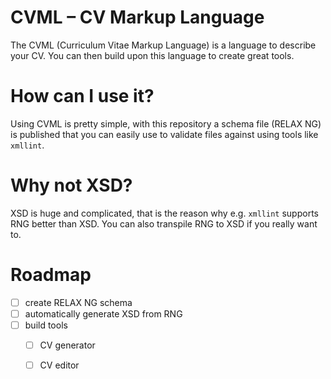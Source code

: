 # CVML – CV Markup Language

The CVML (Curriculum Vitae Markup Language) is a language to describe your CV.
You can then build upon this language to create great tools.

# How can I use it?

Using CVML is pretty simple, with this repository a schema file (RELAX NG) is
published that you can easily use to validate files against using tools like
`xmllint`.

# Why not XSD?

XSD is huge and complicated, that is the reason why e.g. `xmllint` supports RNG
better than XSD.
You can also transpile RNG to XSD if you really want to.

# Roadmap

- [ ] create RELAX NG schema
- [ ] automatically generate XSD from RNG
- [ ] build tools
	- [ ] CV generator
	- [ ] CV editor



